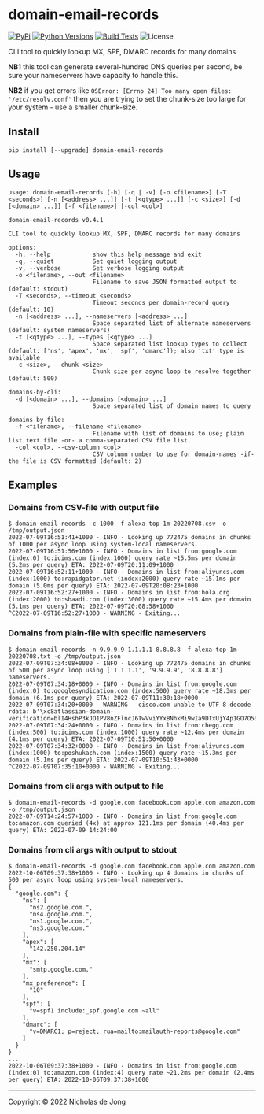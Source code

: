 # domain-email-records
[![PyPi](https://img.shields.io/pypi/v/domain-email-records.svg)](https://pypi.python.org/pypi/domain-email-records/)
[![Python Versions](https://img.shields.io/pypi/pyversions/domain-email-records.svg)](https://github.com/ndejong/domain-email-records/)
[![Build Tests](https://github.com/ndejong/domain-email-records/actions/workflows/build-tests.yml/badge.svg)](https://github.com/ndejong/domain-email-records/actions/workflows/build-tests.yml)
![License](https://img.shields.io/github/license/ndejong/domain-email-records.svg)

CLI tool to quickly lookup MX, SPF, DMARC records for many domains

__NB1__ this tool can generate several-hundred DNS queries per second, be sure your 
nameservers have capacity to handle this.

__NB2__ if you get errors like `OSError: [Errno 24] Too many open files: '/etc/resolv.conf'` then 
you are trying to set the chunk-size too large for your system - use a smaller chunk-size.

## Install
```shell
pip install [--upgrade] domain-email-records
```

## Usage
```shell
usage: domain-email-records [-h] [-q | -v] [-o <filename>] [-T <seconds>] [-n [<address> ...]] [-t [<qtype> ...]] [-c <size>] [-d [<domain> ...]] [-f <filename>] [-col <col>]

domain-email-records v0.4.1

CLI tool to quickly lookup MX, SPF, DMARC records for many domains

options:
  -h, --help            show this help message and exit
  -q, --quiet           Set quiet logging output
  -v, --verbose         Set verbose logging output
  -o <filename>, --out <filename>
                        Filename to save JSON formatted output to (default: stdout)
  -T <seconds>, --timeout <seconds>
                        Timeout seconds per domain-record query (default: 10)
  -n [<address> ...], --nameservers [<address> ...]
                        Space separated list of alternate nameservers (default: system nameservers)
  -t [<qtype> ...], --types [<qtype> ...]
                        Space separated list lookup types to collect (default: ['ns', 'apex', 'mx', 'spf', 'dmarc']); also 'txt' type is available
  -c <size>, --chunk <size>
                        Chunk size per async loop to resolve together (default: 500)

domains-by-cli:
  -d [<domain> ...], --domains [<domain> ...]
                        Space separated list of domain names to query

domains-by-file:
  -f <filename>, --filename <filename>
                        Filename with list of domains to use; plain list text file -or- a comma-separated CSV file list.
  -col <col>, --csv-column <col>
                        CSV column number to use for domain-names -if- the file is CSV formatted (default: 2)
```

## Examples

### Domains from CSV-file with output file
```shell
$ domain-email-records -c 1000 -f alexa-top-1m-20220708.csv -o /tmp/output.json
2022-07-09T16:51:41+1000 - INFO - Looking up 772475 domains in chunks of 1000 per async loop using system-local nameservers.
2022-07-09T16:51:56+1000 - INFO - Domains in list from:google.com (index:0) to:icims.com (index:1000) query rate ~15.5ms per domain (5.2ms per query) ETA: 2022-07-09T20:11:09+1000
2022-07-09T16:52:11+1000 - INFO - Domains in list from:aliyuncs.com (index:1000) to:rapidgator.net (index:2000) query rate ~15.1ms per domain (5.0ms per query) ETA: 2022-07-09T20:08:23+1000
2022-07-09T16:52:27+1000 - INFO - Domains in list from:hola.org (index:2000) to:shaadi.com (index:3000) query rate ~15.4ms per domain (5.1ms per query) ETA: 2022-07-09T20:08:58+1000
^C2022-07-09T16:52:27+1000 - WARNING - Exiting...
```

### Domains from plain-file with specific nameservers
```shell
$ domain-email-records -n 9.9.9.9 1.1.1.1 8.8.8.8 -f alexa-top-1m-20220708.txt -o /tmp/output.json
2022-07-09T07:34:08+0000 - INFO - Looking up 772475 domains in chunks of 500 per async loop using ['1.1.1.1', '9.9.9.9', '8.8.8.8'] nameservers.
2022-07-09T07:34:18+0000 - INFO - Domains in list from:google.com (index:0) to:googlesyndication.com (index:500) query rate ~18.3ms per domain (6.1ms per query) ETA: 2022-07-09T11:30:18+0000
2022-07-09T07:34:20+0000 - WARNING - cisco.com unable to UTF-8 decode rdata: b'\xc8atlassian-domain-verification=blI4HshP3kJO1PV8nZFlncJ6TwVviYYxBNhkMi9wIa9DTxUjY4p1GO7O5SjiioyT'
2022-07-09T07:34:24+0000 - INFO - Domains in list from:chegg.com (index:500) to:icims.com (index:1000) query rate ~12.4ms per domain (4.1ms per query) ETA: 2022-07-09T10:51:50+0000
2022-07-09T07:34:32+0000 - INFO - Domains in list from:aliyuncs.com (index:1000) to:poshukach.com (index:1500) query rate ~15.3ms per domain (5.1ms per query) ETA: 2022-07-09T10:51:43+0000
^C2022-07-09T07:35:10+0000 - WARNING - Exiting...
```

### Domains from cli args with output to file
```shell
$ domain-email-records -d google.com facebook.com apple.com amazon.com -o /tmp/output.json
2022-07-09T14:24:57+1000 - INFO - Domains in list from:google.com to:amazon.com queried (4x) at approx 121.1ms per domain (40.4ms per query) ETA: 2022-07-09 14:24:00
```

### Domains from cli args with output to stdout
```
$ domain-email-records -d google.com facebook.com apple.com amazon.com
2022-10-06T09:37:38+1000 - INFO - Looking up 4 domains in chunks of 500 per async loop using system-local nameservers.
{
  "google.com": {
    "ns": [
      "ns2.google.com.",
      "ns4.google.com.",
      "ns1.google.com.",
      "ns3.google.com."
    ],
    "apex": [
      "142.250.204.14"
    ],
    "mx": [
      "smtp.google.com."
    ],
    "mx_preference": [
      "10"
    ],
    "spf": [
      "v=spf1 include:_spf.google.com ~all"
    ],
    "dmarc": [
      "v=DMARC1; p=reject; rua=mailto:mailauth-reports@google.com"
    ]
  }
}
...
2022-10-06T09:37:38+1000 - INFO - Domains in list from:google.com (index:0) to:amazon.com (index:4) query rate ~21.2ms per domain (2.4ms per query) ETA: 2022-10-06T09:37:38+1000
```

---

Copyright &copy; 2022 Nicholas de Jong
